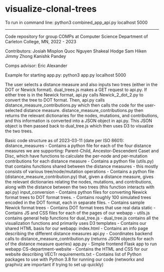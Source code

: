 # visualize-clonal-trees

To run in command line:  python3 combined_app_api.py localhost 5000

----------------

Code repository for group COMPs at Computer Science Department of Carleton College, MN, 2022 - 2023

Contributors:
Josiah Misplon
Quoc Nguyen
Shakeal Hodge
Sam Hiken
Jimmy Zhong
Kanishk Pandey

Comps advisor: Eric Alexander


Example for starting app.py: python3 app.py localhost 5000


The user selects a distance measure and also inputs two trees (either in the DOT or Newick format). dual_trees.js makes a GET request to api.py. If either tree is in the Newick format, api.py calls Newick_2_dot_2.py to convert the tree to DOT format. Then, api.py calls distance_measure_contributions.py which then calls the code for the user-selected distance measure. distance_measure_contributions.py then returns the relevant dictionaries for the nodes, mutations, and contributions, and this information is converted into a JSON object in api.py. This JSON object is then passed back to dual_tree.js which then uses D3 to visualize the two trees. 

Basic code structure as of 2023-03-11 (date per ISO 8601):
    distance_measures
        - Contains a python file for each of the four distance measures we are supporting: Parent-Child, Ancestor-Descendent Caset and Disc, which have functions to calculate the per-node and per-mutation contributions for each distance measure
        - Contains a python file (utils.py) that contains functions shared between the distance measures - this mostly consists of various tree/node/mutation operations
        - Contains a python file (distance_measure_contribution.py) that, given a distance measure, gives the relevant dictionaries relating the nodes, mutations, and contributions, along with the distance between the two trees (this function interacts with api.py)
    input_conversion
        - Contains python files for converting Newick format trees to DOT format trees. 
        - Contains roughly 100 simulated trees encoded in the DOT format, each in separate files. 
        - Contains sample Newick format trees
        - Contains DOT format trees that use real data
    static
        - Contains JS and CSS files for each of the pages of our webapp
        - utils.js contains general help functions for dual_tree.js
        - dual_tree.js contains all the visualization functions and primarily uses D3 
    templates
        - Contains our shared HTML basis for our webapp: index.html
        - Contains an info page describing the different distance measures
    api.py
        - Coordinates backend calls to distance_measure_contribution.py (returns JSON objects for each of the distance measure queries)
    app.py 
        - Simple frontend Flask app to run webapp
    CS-department-website
        - Contains the HTML and CSS for our website describing VECTr
    requirements.txt
        - Contains list of Python packages to use with Python 3.8 for running our code (networkx and graphviz are important if trying to set up quickly)
